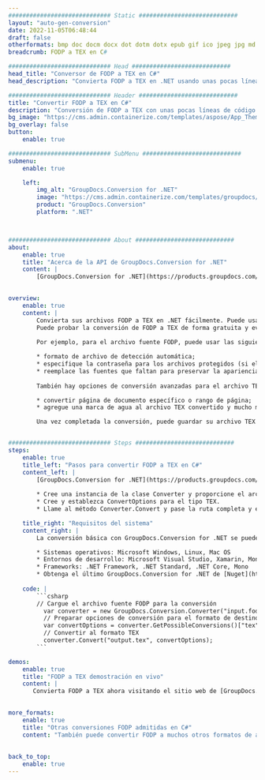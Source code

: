 ```yaml
---
############################# Static ############################
layout: "auto-gen-conversion"
date: 2022-11-05T06:48:44
draft: false
otherformats: bmp doc docm docx dot dotm dotx epub gif ico jpeg jpg md odt ott pdf png psd rtf tex tif tiff txt xps
breadcrumb: FODP a TEX en C#

############################# Head ############################
head_title: "Conversor de FODP a TEX en C#"
head_description: "Convierta FODP a TEX en .NET usando unas pocas líneas de código. Utilice la API de conversión de documentos de GroupDocs para convertir más de 160 formatos de archivo."

############################# Header ############################
title: "Convertir FODP a TEX en C#"
description: "Conversión de FODP a TEX con unas pocas líneas de código .NET"
bg_image: "https://cms.admin.containerize.com/templates/aspose/App_Themes/V3/images/bg/header1.png"
bg_overlay: false
button:
    enable: true

############################# SubMenu ############################
submenu:
    enable: true

    left:
        img_alt: "GroupDocs.Conversion for .NET"
        image: "https://cms.admin.containerize.com/templates/groupdocs/images/product-logos/90x90-noborder/groupdocs-conversion-net.png"
        product: "GroupDocs.Conversion"
        platform: ".NET"



############################# About ############################
about:
    enable: true
    title: "Acerca de la API de GroupDocs.Conversion for .NET"
    content: |
        [GroupDocs.Conversion for .NET](https://products.groupdocs.com/conversion/net/) se puede usar para convertir Microsoft Word, Excel, PowerPoint, PDF, Visio y otros formatos. GroupDocs.Conversion es una API independiente que es adecuada para sistemas internos y de back-end donde se requiere un alto rendimiento. No depende de ningún software como Microsoft u Open Office.
    

overview:
    enable: true
    content: |
        Convierta sus archivos FODP a TEX en .NET fácilmente. Puede usar solo un par de líneas de código C# en cualquier plataforma de su elección, como Windows, Linux, macOS.
        Puede probar la conversión de FODP a TEX de forma gratuita y evaluar la calidad de los resultados de la conversión. Junto con los escenarios de conversión de archivos simples, puede probar opciones más avanzadas para cargar el archivo de origen FODP y para guardar el resultado de salida TEX. 
        
        Por ejemplo, para el archivo fuente FODP, puede usar las siguientes opciones de carga:

        * formato de archivo de detección automática;
        * especifique la contraseña para los archivos protegidos (si el formato de archivo lo admite);
        * reemplace las fuentes que faltan para preservar la apariencia del documento.
        
        También hay opciones de conversión avanzadas para el archivo TEX:

        * convertir página de documento específico o rango de página;
        * agregue una marca de agua al archivo TEX convertido y mucho más.

        Una vez completada la conversión, puede guardar su archivo TEX en la ruta del archivo local o en cualquier almacenamiento de terceros como FTP, Amazon S3, Google Drive, Dropbox, etc. Tenga en cuenta que para convertir FODP a TEX no es necesario instalar ningún software adicional, como MS Office, Open Office, Adobe Acrobat Reader, etc.


############################# Steps ############################
steps:
    enable: true
    title_left: "Pasos para convertir FODP a TEX en C#"
    content_left: |
        [GroupDocs.Conversion for .NET](https://products.groupdocs.com/conversion/net/) facilita a los desarrolladores convertir un archivo FODP a TEX con unas pocas líneas de código.
        
        * Cree una instancia de la clase Converter y proporcione el archivo FODP con la ruta completa
        * Cree y establezca ConvertOptions para el tipo TEX.
        * Llame al método Converter.Convert y pase la ruta completa y el formato (TEX) como parámetro

    title_right: "Requisitos del sistema"
    content_right: |
        La conversión básica con GroupDocs.Conversion for .NET se puede realizar en unos pocos pasos simples. Nuestras API son compatibles con todas las principales plataformas y sistemas operativos. Antes de ejecutar el código a continuación, asegúrese de tener instalados los siguientes requisitos previos en su sistema.

        * Sistemas operativos: Microsoft Windows, Linux, Mac OS
        * Entornos de desarrollo: Microsoft Visual Studio, Xamarin, MonoDevelop
        * Frameworks: .NET Framework, .NET Standard, .NET Core, Mono
        * Obtenga el último GroupDocs.Conversion for .NET de [Nuget](https://www.nuget.org/packages/groupdocs.conversion)
         
    code: |
        ```csharp    
        // Cargue el archivo fuente FODP para la conversión
          var converter = new GroupDocs.Conversion.Converter("input.fodp");
          // Preparar opciones de conversión para el formato de destino TEX
          var convertOptions = converter.GetPossibleConversions()["tex"].ConvertOptions;
          // Convertir al formato TEX
          converter.Convert("output.tex", convertOptions);
        ```

demos:
    enable: true
    title: "FODP a TEX demostración en vivo"
    content: |
       Convierta FODP a TEX ahora visitando el sitio web de [GroupDocs.Conversion App](https://products.groupdocs.app/conversion/family). La demostración en línea tiene las siguientes ventajas
          

more_formats:
    enable: true
    title: "Otras conversiones FODP admitidas en C#"
    content: "También puede convertir FODP a muchos otros formatos de archivo. Consulte la lista a continuación."
       
       
back_to_top:
    enable: true
---
```

